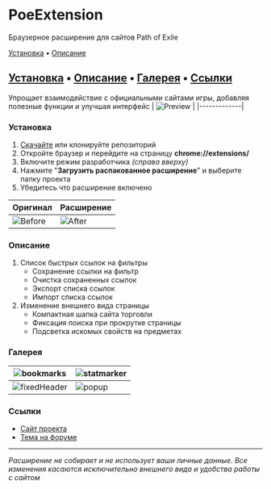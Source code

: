 # PoeExtension
Браузерное расширение для сайтов Path of Exile

[Установка](#Установка) • [Описание](#Описание)

[Установка](#Установка) • [Описание](#Описание) • [Галерея](#Галерея) • [Ссылки](#Ссылки)
---

Упрощает взаимодействие с официальными сайтами игры, добавляя полезные функции и улучшая интерфейс
| ![Preview](https://custompoe.ru/img/screens/tradePreview.png) |
|-------------|

### Установка
1. [Скачайте](https://github.com/BeardedMark/PoeExtension/archive/refs/heads/main.zip) или клонируйте репозиторий 
2. Откройте браузер и перейдите на страницу **chrome://extensions/**
3. Включите режим разработчика *(справа вверху)*
4. Нажмите "**Загрузить распакованное расширение**" и выберите папку проекта
4. Убедитесь что расширение включено

| Оригинал | Расширение |
|-------------|-------------|
| ![Before](https://custompoe.ru/img/screens/tradeBefore.png) | ![After](https://custompoe.ru/img/screens/tradeAfter.png) |

### Описание
1. Список быстрых ссылок на фильтры
    - Сохранение ссылки на фильтр
    - Очистка сохраненных ссылок
    - Экспорт списка ссылок
    - Импорт списка ссылок
2. Изменение внешнего вида страницы
    - Компактная шапка сайта торговли
    - Фиксация поиска при прокрутке страницы
    - Подсветка искомых свойств на предметах

### Галерея

| ![bookmarks](https://custompoe.ru/img/screens/bookmarks.png) | ![statmarker](https://custompoe.ru/img/screens/statmarker.png) |
|-------------|-------------|
| ![fixedHeader](https://custompoe.ru/img/screens/fixedHeader.png) | ![popup](https://custompoe.ru/img/screens/popup.png) |



### Ссылки
- [Сайт проекта](https://custompoe.ru)
- [Тема на форуме](https://ru.pathofexile.com/forum/view-thread/3703253)

---
*Расширение не собирает и не использует ваши личные данные. Все изменения касаются исключительно внешнего вида и удобства работы с сайтом*
